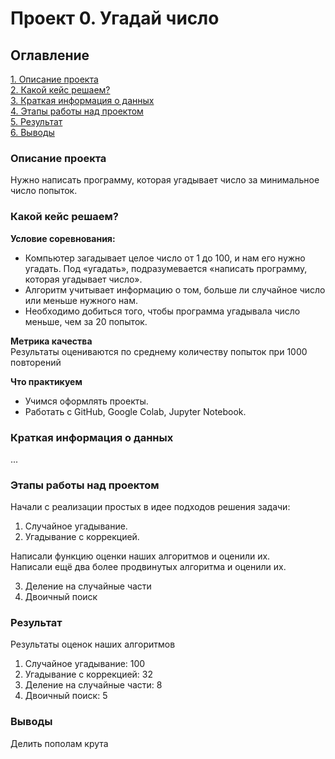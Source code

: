 # Проект 0. Угадай число

## Оглавление
[1. Описание проекта](https://github.com/Germanxdd/sf_data_science/tree/main/project_0#описание-проекта)\
[2. Какой кейс решаем?](https://github.com/Germanxdd/sf_data_science/tree/main/project_0#какой-кейс-решаем)\
[3. Краткая информация о данных](https://github.com/Germanxdd/sf_data_science/tree/main/project_0#краткая-информация-о-данных)\
[4. Этапы работы над проектом](https://github.com/Germanxdd/sf_data_science/tree/main/project_0#этапы-работы-над-проектом)\
[5. Результат](https://github.com/Germanxdd/sf_data_science/tree/main/project_0#результат)\
[6. Выводы](https://github.com/Germanxdd/sf_data_science/tree/main/project_0#выводы)

### Описание проекта
Нужно написать программу, которая угадывает число за минимальное число попыток.

### Какой кейс решаем?

**Условие соревнования:**
- Компьютер загадывает целое число от 1 до 100, и нам его нужно угадать. Под «угадать», подразумевается «написать программу, которая угадывает число».    
- Алгоритм учитывает информацию о том, больше ли случайное число или меньше нужного нам.
- Необходимо добиться того, чтобы программа угадывала число меньше, чем за 20 попыток. 

**Метрика качества**\
Результаты оцениваются по среднему количеству попыток при 1000 повторений

**Что практикуем**
- Учимся оформлять проекты.
- Работать с GitHub, Google Colab, Jupyter Notebook.

### Краткая информация о данных
...

### Этапы работы над проектом
Начали с реализации простых в идее подходов решения задачи:
1. Случайное угадывание.
2. Угадывание с коррекцией.

Написали функцию оценки наших алгоритмов и оценили их.\
Написали ещё два более продвинутых алгоритма и оценили их.

3. Деление на случайные части
4. Двоичный поиск

### Результат
Результаты оценок наших алгоритмов

1. Случайное угадывание: 100
2. Угадывание с коррекцией: 32
3. Деление на случайные части: 8
4. Двоичный поиск: 5

### Выводы
Делить пополам крута
